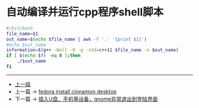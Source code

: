 # 自动编译并运行cpp程序shell脚本

```sh
#/bin/bash
file_name=$1
out_name=$(echo $file_name | awk -F '.' '{print $1}')
#echo $out_name
information=$(g++ -Wall -O -g -std=c++11 $file_name -o $out_name)
if [ $(echo $?) -eq 0 ];then
	./$out_name
fi
```
---
- [上一级](README.md)
- 上一篇 -> [fedora install cinnamon desktop](fedoraInstallCinnamonDesktop.md)
- 下一篇 -> [插入U盘、手机等设备，gnome异常退出到登陆界面](gnomeUSBError.md)
